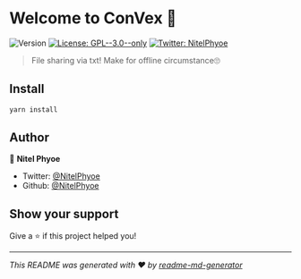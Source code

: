 # Welcome to ConVex 👋
![Version](https://img.shields.io/badge/version-0.0.1-blue.svg?cacheSeconds=2592000)
[![License: GPL--3.0--only](https://img.shields.io/badge/License-GPL--3.0--only-yellow.svg)](#)
[![Twitter: NitelPhyoe](https://img.shields.io/twitter/follow/NitelPhyoe.svg?style=social)](https://twitter.com/NitelPhyoe)

> File sharing via txt! Make for offline circumstance🙄

## Install

```sh
yarn install
```

## Author

👤 **Nitel Phyoe**

* Twitter: [@NitelPhyoe](https://twitter.com/NitelPhyoe)
* Github: [@NitelPhyoe](https://github.com/NitelPhyoe)

## Show your support

Give a ⭐️ if this project helped you!


***
_This README was generated with ❤️ by [readme-md-generator](https://github.com/kefranabg/readme-md-generator)_